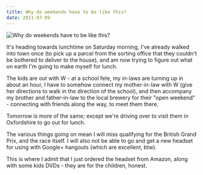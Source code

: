 ```yaml
---
title: Why do weekends have to be like this?
date: 2011-07-09
---
```


![Why do weekends have to be like this?](https://source.unsplash.com/cckf4TsHAuw/1600x900)

It's heading towards lunchtime on Saturday morning, I've already walked into town once (to pick up a parcel from the sorting office that they couldn't be bothered to deliver to the house), and am now trying to figure out what on earth I'm going to make myself for lunch.

The kids are out with W - at a school fete, my in-laws are turning up in about an hour, I have to somehow connect my mother-in-law with W (give her directions to walk in the direction of the school), and then accompany my brother and father-in-law to the local brewery for their "open weekend" - connecting with friends along the way, to meet them there.

Tomorrow is more of the same; except we're driving over to visit them in Oxfordshire to go out for lunch.

The various things going on mean I will miss qualifying for the British Grand Prix, and the race itself. I will also not be able to go and get a new headset for using with Google+ hangouts (which are excellent, btw).

This is where I admit that I just ordered the headset from Amazon, along with some kids DVDs - they are for the children, honest.